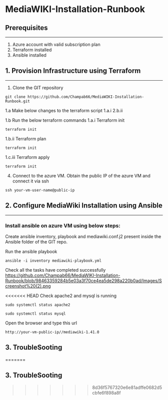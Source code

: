# MediaWIKI-Installation-Runbook

## Prerequisites

---

1. Azure account with valid subscription plan 
2. Terraform installed
3. Ansible installed

## 1. Provision Infrastructure using Terraform

---

1. Clone the GIT repository 

```
git clone https://github.com/Champab66/MediaWIKI-Installation-Runbook.git
```

1.a Make below changes to the terraform script
 1.a.i
 2.b.ii

1.b Run the below terraform commands
 1.a.i Terraform init
 ```
 terraform init
 ```
 1.b.ii Terraform plan
 ```
 terraform init
 ```
 1.c.iii Terraform apply
 ```
 terraform init
 ```

4. Connect to the azure VM.
 Obtain the public IP of the azure VM and connect it via ssh
 ```
 ssh your-vm-user-name@public-ip
 ```

## 2. Configure MediaWiki Installation using Ansible

---

### Install ansible on azure VM using below steps:
 
Create ansible inventory, playbook and mediawiki.conf.j2 present inside the Ansible folder of the GIT repo.

Run the ansible playbook
```
ansible -i inventory mediawiki-playbook.yml
```

Check all the tasks have completed successfully
https://github.com/Champab66/MediaWIKI-Installation-Runbook/blob/98463359284b5e03a3f70ce4ea5de298a220b0ad/Images/Screenshot%20(2).png

<<<<<<< HEAD
Check apache2 and mysql is running
```
sudo systemctl status apache2
```
```
sudo systemctl status mysql
```

Open the browser and type this url
```
http://your-vm-public-ip//mediawiki-1.41.0
```

## 3. TroubleSooting 
=======
## 3. TroubleSooting 
>>>>>>> 8d36f5767320e6e81adffe0682d5cbfe6f898a8f
